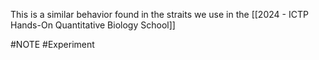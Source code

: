 This is a similar behavior found in the straits we use in the [[2024 - ICTP Hands-On Quantitative Biology School]]


#NOTE #Experiment